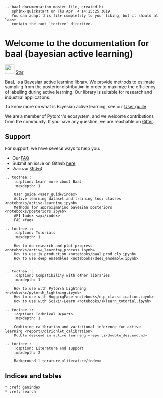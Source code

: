 ```eval_rst
.. baal documentation master file, created by
   sphinx-quickstart on Thu Apr  4 14:15:25 2019.
   You can adapt this file completely to your liking, but it should at least
   contain the root `toctree` directive.
```

# Welcome to the documentation for baal (**ba**yesian **a**ctive **l**earning)

<a href="https://github.com/ElementAI/baal">
<img src="_static/images/GitHub-Mark-64px.png" style="width:30px;height:30px;" /></a> <!-- Place this tag where you want the button to render. -->
<a class="github-button" href="https://github.com/ElementAI/baal" data-size="large" data-show-count="true" aria-label="Star ElementAI/baal on GitHub">Star</a>

BaaL is a Bayesian active learning library.
We provide methods to estimate sampling from the posterior distribution
in order to maximize the efficiency of labelling during active learning. Our library is suitable for research and industrial applications.

To know more on what is Bayesian active learning, see our [User guide](user_guide/index.md).

We are a member of Pytorch's ecosystem, and we welcome contributions from the community.
If you have any question, we are reachable on [Gitter](https://gitter.im/eai-baal/community#).

## Support

For support, we have several ways to help you:

* Our [FAQ](faq.md)
* Submit an issue on Github [here](https://github.com/ElementAI/baal/issues/new/choose)
* Join our [Gitter](https://gitter.im/eai-baal/community#)!

```eval_rst
.. toctree::
    :caption: Learn more about BaaL
    :maxdepth: 1

    User guide <user_guide/index>
    Active learning dataset and training loop classes <notebooks/active-learning.ipynb>
    Methods for approximating bayesian posteriors <notebooks/posteriors.ipynb>
    API Index <api/index>
    FAQ <faq>

.. toctree ::
    :caption: Tutorials
    :maxdepth: 1
    
    How to do research and plot progress <notebooks/active_learning_process.ipynb>
    How to use in production <notebooks/baal_prod_cls.ipynb>
    How to use deep ensembles <notebooks/deep_ensemble.ipynb>
    
    
.. toctree ::
    :caption: Compatibility with other libraries
    :maxdepth: 1
    
    How to use with Pytorch Lightning <notebooks/pytorch_lightning.ipynb>
    How to use with HuggingFace <notebooks/nlp_classification.ipynb>
    How to use with Scikit-Learn <notebooks/sklearn_tutorial.ipynb>
    
.. toctree ::
    :caption: Technical Reports
    :maxdepth: 1
    
    Combining calibration and variational inference for active learning <reports/dirichlet_calibration>
    Double descend in active learning <reports/double_descend.md>

.. toctree::
    :caption: Literature and support
    :maxdepth: 2

    Background literature <literature/index>
```
   
## Indices and tables

```eval_rst
* :ref:`genindex`
* :ref:`search`
```
